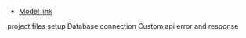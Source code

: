 - [Model link](https://app.eraser.io/workspace/YtPqZ1VogxGy1jzIDkzj)

project files setup
Database connection
Custom api error and response